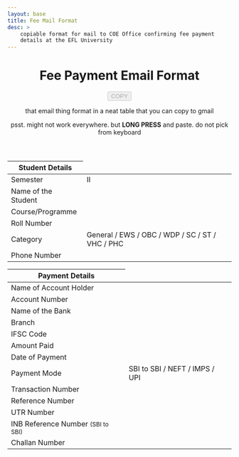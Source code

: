 ```yaml
---
layout: base
title: Fee Mail Format
desc: >
    copiable format for mail to COE Office confirming fee payment
    details at the EFL University
---
```


<header class="center">
			<h1>Fee Payment Email Format</h1>
			<button id="copybtn" disabled="">COPY</button>
			<p>that email thing format in a neat table that you can copy to gmail</p>
			<p>psst. might not work everywhere. but <b>LONG PRESS</b> and paste. do not pick from keyboard</p>
<div>
			<script type="module">
				const btn = document.getElementById('copybtn');
				btn.addEventListener("click", ()=> {
					window.getSelection().selectAllChildren(document.querySelector('article'));
					document.execCommand('copy');
					btn.innerText = 'COPIED!';
					btn.disabled = true;
                    setTimeout(()=>{btn.disabled = false; btn.innerText = 'COPY'},3000)
				});
				btn.disabled = false;
			</script>
		</div>
</header>

<article>
<table>
        <thead>
            <tr><th>Student Details</th></tr>
        </thead>
    <tbody>
        <tr>
            <td>Semester</td><td>II</td>
        </tr><tr>
            <td>Name of the Student</td><td></td>
        </tr><tr>
            <td>Course/Programme</td><td></td>
        </tr><tr>
            <td>Roll Number</td><td></td>
        </tr><tr>
            <td>Category</td><td>General / EWS / OBC / WDP / SC / ST / VHC / PHC</td>
        </tr><tr>
        </tr>
        <tr><td>Phone Number</td><td></td>
        </tr>
    </tbody>
</table>

<table>
        <thead>
            <tr><th>Payment Details</th></tr>
        </thead>
    <tbody>
        <tr>
            <td>Name of Account Holder</td><td></td>
        </tr>
        <tr>
            <td>Account Number</td><td></td>
        </tr>
        <tr>
            <td>Name of the Bank</td><td></td>
        </tr>
        <tr>
            <td>Branch</td><td></td>
        </tr>
        <tr>
            <td>IFSC Code</td><td></td>
        </tr>
        <tr>
            <td>Amount Paid</td><td></td>
        </tr>
        <tr>
            <td>Date of Payment</td><td></td>
        </tr>
        <tr>
            <td>Payment Mode</td><td>SBI to SBI / NEFT / IMPS / UPI</td>
        </tr>
        <tr>
            <td>Transaction Number</td><td></td>
        </tr>
        <tr>
            <td>Reference Number</td><td></td>
        </tr>
        <tr>
            <td>UTR Number</td><td></td>
        </tr>
        <tr>
            <td>INB Reference Number <small>(SBI to SBI)</small></td><td></td>
        </tr>
        <tr>
            <td>Challan Number</td><td></td>
        </tr>
    </tbody>
</table>
</article>
